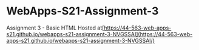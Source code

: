 # WebApps-S21-Assignment-3
Assignment 3 - Basic HTML
Hosted at[https://44-563-web-apps-s21.github.io/webapps-s21-assignment-3-NVGSSAI](https://44-563-web-apps-s21.github.io/webapps-s21-assignment-3-NVGSSAI/)